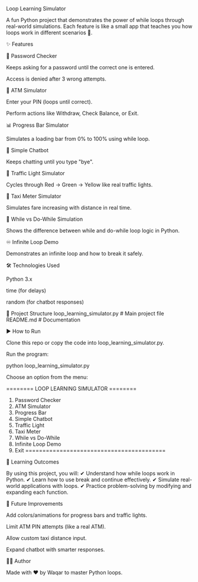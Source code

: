 Loop Learning Simulator

A fun Python project that demonstrates the power of while loops through real-world simulations.
Each feature is like a small app that teaches you how loops work in different scenarios 🚀.

✨ Features

🔐 Password Checker

Keeps asking for a password until the correct one is entered.

Access is denied after 3 wrong attempts.

🏧 ATM Simulator

Enter your PIN (loops until correct).

Perform actions like Withdraw, Check Balance, or Exit.

📊 Progress Bar Simulator

Simulates a loading bar from 0% to 100% using while loop.

🤖 Simple Chatbot

Keeps chatting until you type "bye".

🚦 Traffic Light Simulator

Cycles through Red → Green → Yellow like real traffic lights.

🚕 Taxi Meter Simulator

Simulates fare increasing with distance in real time.

🔄 While vs Do-While Simulation

Shows the difference between while and do-while loop logic in Python.

♾️ Infinite Loop Demo

Demonstrates an infinite loop and how to break it safely.

🛠️ Technologies Used

Python 3.x

time (for delays)

random (for chatbot responses)

📂 Project Structure
loop_learning_simulator.py   # Main project file
README.md                    # Documentation

▶️ How to Run

Clone this repo or copy the code into loop_learning_simulator.py.

Run the program:

python loop_learning_simulator.py


Choose an option from the menu:

======== LOOP LEARNING SIMULATOR ========
1. Password Checker
2. ATM Simulator
3. Progress Bar
4. Simple Chatbot
5. Traffic Light
6. Taxi Meter
7. While vs Do-While
8. Infinite Loop Demo
9. Exit
=========================================

🎯 Learning Outcomes

By using this project, you will:
✔ Understand how while loops work in Python.
✔ Learn how to use break and continue effectively.
✔ Simulate real-world applications with loops.
✔ Practice problem-solving by modifying and expanding each function.

🚀 Future Improvements

Add colors/animations for progress bars and traffic lights.

Limit ATM PIN attempts (like a real ATM).

Allow custom taxi distance input.

Expand chatbot with smarter responses.

👨‍💻 Author

Made with ❤️ by Waqar to master Python loops.